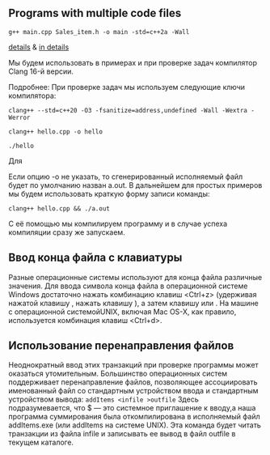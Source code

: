## Programs with multiple code files

```g++ main.cpp Sales_item.h -o main -std=c++2a -Wall```

[details](https://www.learncpp.com/cpp-tutorial/programs-with-multiple-code-files/) & [in details](https://ilyachalov.livejournal.com/338139.html)

Мы будем использовать в примерах и при проверке задач компилятор Clang 16-й версии.

Подробнее:
При проверке задач мы используем следующие ключи компилятора:

```clang++ --std=c++20 -O3 -fsanitize=address,undefined -Wall -Wextra -Werror```

```clang++ hello.cpp -o hello```

```./hello```

Для 

Если опцию -o не указать, то сгенерированный исполняемый файл будет по умолчанию назван a.out. В дальнейшем для простых примеров мы будем использовать краткую форму записи команды:

```clang++ hello.cpp && ./a.out```

С её помощью мы компилируем программу и в случае успеха компиляции сразу же запускаем.

## Ввод конца файла с клавиатуры
Разные операционные системы используют для конца файла различные значения. Для ввода символа конца файла в операционной системе Windows достаточно нажать комбинацию клавиш <Ctrl+z> (удерживая нажатой клавишу <Ctrl>, нажать клавишу <z>), а затем клавишу <Enter> или <Return>. На машине с операционной системойUNIX, включая Mac OS-X, как правило, используется комбинация клавиш <Ctrl+d>.

## Использование перенаправления файлов
Неоднократный ввод этих транзакций при проверке программы может оказаться утомительным. Большинство операционных систем поддерживает перенаправление файлов, позволяющее ассоциировать именованный файл со стандартным устройством ввода и стандартным устройством вывода:
```addItems <infile >outfile```
Здесь подразумевается, что $ — это системное приглашение к вводу,а наша программа суммирования была откомпилирована в исполняемый файл addItems.exe (или addItems на системе UNIX). Эта команда будет читать транзакции из файла infile и записывать ее вывод в файл outfile в текущем каталоге.